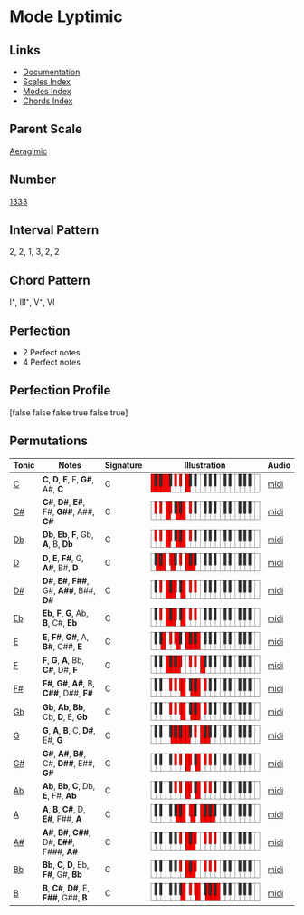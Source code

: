 # Mode Lyptimic

## Links

- [Documentation](index.md)
- [Scales Index](Scales.md)
- [Modes Index](Modes.md)
- [Chords Index](Chords.md)

## Parent Scale

[Aeragimic](ScaleAeragimic.md)

## Number

[1333](https://ianring.com/musictheory/scales/1333)

## Interval Pattern

2, 2, 1, 3, 2, 2

## Chord Pattern

I⁺, III⁺, V⁺, VI

## Perfection

- 2 Perfect notes
- 4 Perfect notes

## Perfection Profile

[false false false true false true]

## Permutations

| Tonic | Notes | Signature | Illustration | Audio |
|-------|-------|-----------|--------------|-------|
| [C](ModeCNaturalLyptimic.md) | **C**, **D**, **E**, F, **G#**, A#, **C** | C | ![CNaturalLyptimic](ModeCNaturalLyptimic.png) | [midi](https://github.com/edipermadi/music/blob/main/docs/ModeCNaturalLyptimic.mid?raw=true) |
| [C#](ModeCSharpLyptimic.md) | **C#**, **D#**, **E#**, F#, **G##**, A##, **C#** | C | ![CSharpLyptimic](ModeCSharpLyptimic.png) | [midi](https://github.com/edipermadi/music/blob/main/docs/ModeCSharpLyptimic.mid?raw=true) |
| [Db](ModeDFlatLyptimic.md) | **Db**, **Eb**, **F**, Gb, **A**, B, **Db** | C | ![DFlatLyptimic](ModeDFlatLyptimic.png) | [midi](https://github.com/edipermadi/music/blob/main/docs/ModeDFlatLyptimic.mid?raw=true) |
| [D](ModeDNaturalLyptimic.md) | **D**, **E**, **F#**, G, **A#**, B#, **D** | C | ![DNaturalLyptimic](ModeDNaturalLyptimic.png) | [midi](https://github.com/edipermadi/music/blob/main/docs/ModeDNaturalLyptimic.mid?raw=true) |
| [D#](ModeDSharpLyptimic.md) | **D#**, **E#**, **F##**, G#, **A##**, B##, **D#** | C | ![DSharpLyptimic](ModeDSharpLyptimic.png) | [midi](https://github.com/edipermadi/music/blob/main/docs/ModeDSharpLyptimic.mid?raw=true) |
| [Eb](ModeEFlatLyptimic.md) | **Eb**, **F**, **G**, Ab, **B**, C#, **Eb** | C | ![EFlatLyptimic](ModeEFlatLyptimic.png) | [midi](https://github.com/edipermadi/music/blob/main/docs/ModeEFlatLyptimic.mid?raw=true) |
| [E](ModeENaturalLyptimic.md) | **E**, **F#**, **G#**, A, **B#**, C##, **E** | C | ![ENaturalLyptimic](ModeENaturalLyptimic.png) | [midi](https://github.com/edipermadi/music/blob/main/docs/ModeENaturalLyptimic.mid?raw=true) |
| [F](ModeFNaturalLyptimic.md) | **F**, **G**, **A**, Bb, **C#**, D#, **F** | C | ![FNaturalLyptimic](ModeFNaturalLyptimic.png) | [midi](https://github.com/edipermadi/music/blob/main/docs/ModeFNaturalLyptimic.mid?raw=true) |
| [F#](ModeFSharpLyptimic.md) | **F#**, **G#**, **A#**, B, **C##**, D##, **F#** | C | ![FSharpLyptimic](ModeFSharpLyptimic.png) | [midi](https://github.com/edipermadi/music/blob/main/docs/ModeFSharpLyptimic.mid?raw=true) |
| [Gb](ModeGFlatLyptimic.md) | **Gb**, **Ab**, **Bb**, Cb, **D**, E, **Gb** | C | ![GFlatLyptimic](ModeGFlatLyptimic.png) | [midi](https://github.com/edipermadi/music/blob/main/docs/ModeGFlatLyptimic.mid?raw=true) |
| [G](ModeGNaturalLyptimic.md) | **G**, **A**, **B**, C, **D#**, E#, **G** | C | ![GNaturalLyptimic](ModeGNaturalLyptimic.png) | [midi](https://github.com/edipermadi/music/blob/main/docs/ModeGNaturalLyptimic.mid?raw=true) |
| [G#](ModeGSharpLyptimic.md) | **G#**, **A#**, **B#**, C#, **D##**, E##, **G#** | C | ![GSharpLyptimic](ModeGSharpLyptimic.png) | [midi](https://github.com/edipermadi/music/blob/main/docs/ModeGSharpLyptimic.mid?raw=true) |
| [Ab](ModeAFlatLyptimic.md) | **Ab**, **Bb**, **C**, Db, **E**, F#, **Ab** | C | ![AFlatLyptimic](ModeAFlatLyptimic.png) | [midi](https://github.com/edipermadi/music/blob/main/docs/ModeAFlatLyptimic.mid?raw=true) |
| [A](ModeANaturalLyptimic.md) | **A**, **B**, **C#**, D, **E#**, F##, **A** | C | ![ANaturalLyptimic](ModeANaturalLyptimic.png) | [midi](https://github.com/edipermadi/music/blob/main/docs/ModeANaturalLyptimic.mid?raw=true) |
| [A#](ModeASharpLyptimic.md) | **A#**, **B#**, **C##**, D#, **E##**, F###, **A#** | C | ![ASharpLyptimic](ModeASharpLyptimic.png) | [midi](https://github.com/edipermadi/music/blob/main/docs/ModeASharpLyptimic.mid?raw=true) |
| [Bb](ModeBFlatLyptimic.md) | **Bb**, **C**, **D**, Eb, **F#**, G#, **Bb** | C | ![BFlatLyptimic](ModeBFlatLyptimic.png) | [midi](https://github.com/edipermadi/music/blob/main/docs/ModeBFlatLyptimic.mid?raw=true) |
| [B](ModeBNaturalLyptimic.md) | **B**, **C#**, **D#**, E, **F##**, G##, **B** | C | ![BNaturalLyptimic](ModeBNaturalLyptimic.png) | [midi](https://github.com/edipermadi/music/blob/main/docs/ModeBNaturalLyptimic.mid?raw=true) |

